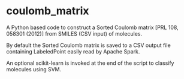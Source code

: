 # coulomb_matrix
A Python based code to construct a Sorted Coulomb matrix [PRL 108, 058301 (2012)] from SMILES (CSV input) of molecules.

By default the Sorted Coulomb matrix is saved to a CSV output file containing LabeledPoint easily read by Apache Spark.

An optional scikit-learn is invoked at the end of the script to classify molecules using SVM.



